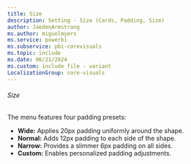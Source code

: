 ```yaml
---
title: Size
description: Setting - Size (Cards, Padding, Size)
author: JaedenArmstrong
ms.author: miguelmyers
ms.service: powerbi
ms.subservice: pbi-corevisuals
ms.topic: include
ms.date: 06/21/2024
ms.custom: include file - variant
LocalizationGroup: core-visuals
---
```

###### Size

The menu features four padding presets:
- **Wide:** Applies 20px padding uniformly around the shape.
- **Normal:** Adds 12px padding to each side of the shape.
- **Narrow:** Provides a slimmer 6px padding on all sides.
- **Custom:** Enables personalized padding adjustments.
